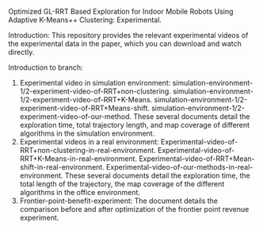 Optimized GL-RRT Based Exploration for Indoor Mobile Robots Using Adaptive K-Means++ Clustering: Experimental.

Introduction:
  This repository provides the relevant experimental videos of the experimental data in the paper, which you can download and watch directly.

Introduction to branch:
   1. Experimental video in simulation environment:
     simulation-environment-1/2-experiment-video-of-RRT+non-clustering.
     simulation-environment-1/2-experiment-video-of-RRT+K-Means.
     simulation-environment-1/2-experiment-video-of-RRT+Means-shift.
     simulation-environment-1/2-experiment-video-of-our-method.
   These several documents detail the exploration time, total trajectory length, and map coverage of different algorithms in the simulation environment.
   2. Experimental videos in a real environment:
     Experimental-video-of-RRT+non-clustering-in-real-environment.
     Experimental-video-of-RRT+K-Means-in-real-environment.
     Experimental-video-of-RRT+Mean-shift-in-real-environment.
     Experimental-video-of-our-methods-in-real-environment.
   These several documents detail the exploration time, the total length of the trajectory, the map coverage of the different algorithms in the office environment.
   3. Frontier-point-benefit-experiment:
   The document details the comparison before and after optimization of the frontier point revenue experiment.
